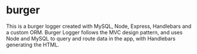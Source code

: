 # burger

This is a burger logger created with MySQL, Node, Express, Handlebars and a custom ORM. Burger Logger follows the MVC design pattern, and uses Node and MySQL to query and route data in the app, with Handlebars generating the HTML.